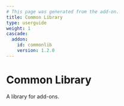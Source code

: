 ```yaml
---
# This page was generated from the add-on.
title: Common Library
type: userguide
weight: 1
cascade:
  addon:
    id: commonlib
    version: 1.2.0
---
```


# Common Library

A library for add-ons.

